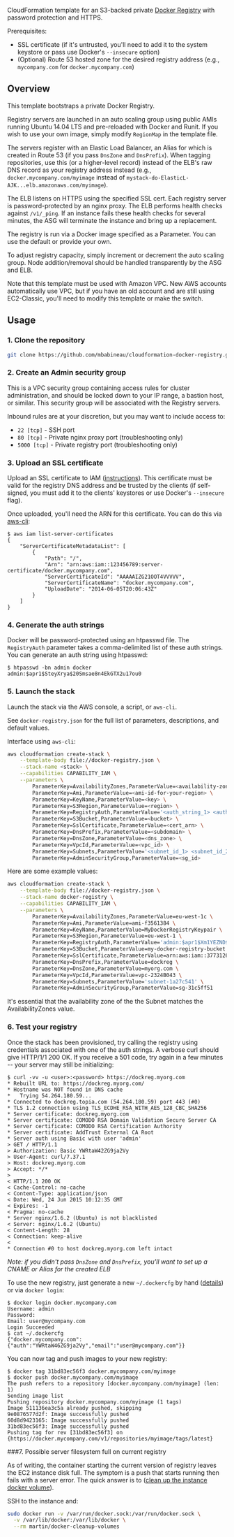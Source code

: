 CloudFormation template for an S3-backed private [Docker Registry](https://github.com/dotcloud/docker-registry) with password protection and HTTPS.

Prerequisites:
* SSL certificate (if it's untrusted, you'll need to add it to the system keystore or pass use Docker's `--insecure` option)
* (Optional) Route 53 hosted zone for the desired registry address (e.g., `mycompany.com` for `docker.mycompany.com`)

## Overview

This template bootstraps a private Docker Registry.

Registry servers are launched in an auto scaling group using public AMIs running Ubuntu 14.04 LTS and pre-reloaded with Docker and Runit.  If you wish to use your own image, simply modify `RegionMap` in the template file.

The servers register with an Elastic Load Balancer, an Alias for which is created in Route 53 (if you pass `DnsZone` and `DnsPrefix`). When tagging repositories, use this (or a higher-level record) instead of the ELB's raw DNS record as your registry address instead (e.g., `docker.mycompany.com/myimage` instead of `mystack-do-ElasticL-AJK...elb.amazonaws.com/myimage`).

The ELB listens on HTTPS using the specified SSL cert. Each registry server is password-protected by an nginx proxy. The ELB performs health checks against `/v1/_ping`. If an instance fails these health checks for several minutes, the ASG will terminate the instance and bring up a replacement.

The registry is run via a Docker image specified as a Parameter. You can use the default or provide your own.

To adjust registry capacity, simply increment or decrement the auto scaling group. Node addition/removal should be handled transparently by the ASG and ELB.

Note that this template must be used with Amazon VPC. New AWS accounts automatically use VPC, but if you have an old account and are still using EC2-Classic, you'll need to modify this template or make the switch.

## Usage

### 1. Clone the repository
```bash
git clone https://github.com/mbabineau/cloudformation-docker-registry.git
```

### 2. Create an Admin security group
This is a VPC security group containing access rules for cluster administration, and should be locked down to your IP range, a bastion host, or similar. This security group will be associated with the Registry servers.

Inbound rules are at your discretion, but you may want to include access to:
* `22 [tcp]` - SSH port
* `80 [tcp]` - Private nginx proxy port (troubleshooting only)
* `5000 [tcp]` - Private registry port (troubleshooting only)

### 3. Upload an SSL certificate
Upload an SSL certificate to IAM ([instructions](http://docs.aws.amazon.com/IAM/latest/UserGuide/InstallCert.html)). This certificate must be valid for the registry DNS address and be trusted by the clients (if self-signed, you must add it to the clients' keystores or use Docker's `--insecure` flag).

Once uploaded, you'll need the ARN for this certificate. You can do this via [aws-cli](https://github.com/aws/aws-cli):
```console
$ aws iam list-server-certificates
{
    "ServerCertificateMetadataList": [
        {
            "Path": "/", 
            "Arn": "arn:aws:iam::123456789:server-certificate/docker.mycompany.com", 
            "ServerCertificateId": "AAAAAIZG21OOT4VVVVV", 
            "ServerCertificateName": "docker.mycompany.com", 
            "UploadDate": "2014-06-05T20:06:43Z"
        }
    ]
}
```

### 4. Generate the auth strings
Docker will be password-protected using an htpasswd file. The `RegistryAuth` parameter takes a comma-delimited list of these auth strings. You can generate an auth string using htpasswd:
```console
$ htpasswd -bn admin docker
admin:$apr1$SteyXrya$20Smsae8n4EkGTX2u17ou0
```

### 5. Launch the stack
Launch the stack via the AWS console, a script, or `aws-cli`.

See `docker-registry.json` for the full list of parameters, descriptions, and default values.

Interface using `aws-cli`:
```bash
aws cloudformation create-stack \
    --template-body file://docker-registry.json \
    --stack-name <stack> \
    --capabilities CAPABILITY_IAM \
    --parameters \
        ParameterKey=AvailabilityZones,ParameterValue=<availability-zone> \
        ParameterKey=Ami,ParameterValue=<ami-id-for-your-region> \
        ParameterKey=KeyName,ParameterValue=<key> \
        ParameterKey=S3Region,ParameterValue=<region> \
        ParameterKey=RegistryAuth,ParameterValue='<auth_string_1> <auth_string_2>' \
        ParameterKey=S3Bucket,ParameterValue=<bucket> \
        ParameterKey=SslCertificate,ParameterValue=<cert_arn> \
        ParameterKey=DnsPrefix,ParameterValue=<subdomain> \
        ParameterKey=DnsZone,ParameterValue=<dns_zone> \
        ParameterKey=VpcId,ParameterValue=<vpc_id> \
        ParameterKey=Subnets,ParameterValue='<subnet_id_1> <subnet_id_2>' \
        ParameterKey=AdminSecurityGroup,ParameterValue=<sg_id>
```

Here are some example values:
```bash
aws cloudformation create-stack \
    --template-body file://docker-registry.json \
    --stack-name docker-registry \
    --capabilities CAPABILITY_IAM \
    --parameters \
        ParameterKey=AvailabilityZones,ParameterValue=eu-west-1c \
        ParameterKey=Ami,ParameterValue=ami-f3561384 \
        ParameterKey=KeyName,ParameterValue=MyDockerRegistryKeypair \
        ParameterKey=S3Region,ParameterValue=eu-west-1 \
        ParameterKey=RegistryAuth,ParameterValue='admin:$apr1$Xm1YEZND$3OsrpDnlDdld8TAEwItOj0' \
        ParameterKey=S3Bucket,ParameterValue=my-docker-registry-bucket \
        ParameterKey=SslCertificate,ParameterValue=arn:aws:iam::377312681624:server-certificate/dockreg_myorg_com_certificate \
        ParameterKey=DnsPrefix,ParameterValue=dockreg \
        ParameterKey=DnsZone,ParameterValue=myorg.com \
        ParameterKey=VpcId,ParameterValue=vpc-2324B043 \
        ParameterKey=Subnets,ParameterValue='subnet-1a27c541' \
        ParameterKey=AdminSecurityGroup,ParameterValue=sg-31c5ff51
```

It's essential that the availability zone of the the Subnet matches the AvailabilityZones value.

### 6. Test your registry
Once the stack has been provisioned, try calling the registry using credentials associated with one of the auth strings. A verbose curl should give HTTP/1/1 200 OK. If you receive a 501 code, try again in a few minutes -- your server may still be initializing:
```console
$ curl -vv -u <user>:<password> https://dockreg.myorg.com
* Rebuilt URL to: https://dockreg.myorg.com/
* Hostname was NOT found in DNS cache
*   Trying 54.264.180.59...
* Connected to dockreg.topia.com (54.264.180.59) port 443 (#0)
* TLS 1.2 connection using TLS_ECDHE_RSA_WITH_AES_128_CBC_SHA256
* Server certificate: dockreg.myorg.com
* Server certificate: COMODO RSA Domain Validation Secure Server CA
* Server certificate: COMODO RSA Certification Authority
* Server certificate: AddTrust External CA Root
* Server auth using Basic with user 'admin'
> GET / HTTP/1.1
> Authorization: Basic YWRtaW42ZG9ja2Vy
> User-Agent: curl/7.37.1
> Host: dockreg.myorg.com
> Accept: */*
>
< HTTP/1.1 200 OK
< Cache-Control: no-cache
< Content-Type: application/json
< Date: Wed, 24 Jun 2015 10:12:35 GMT
< Expires: -1
< Pragma: no-cache
* Server nginx/1.6.2 (Ubuntu) is not blacklisted
< Server: nginx/1.6.2 (Ubuntu)
< Content-Length: 28
< Connection: keep-alive
<
* Connection #0 to host dockreg.myorg.com left intact
```

_Note: if you didn't pass `DnsZone` and `DnsPrefix`, you'll want to set up a CNAME or Alias for the created ELB_

To use the new registry, just generate a new `~/.dockercfg` by hand ([details](http://docs.docker.io/use/workingwithrepository/#authentication-file)) or via `docker login`:
```console
$ docker login docker.mycompany.com
Username: admin
Password: 
Email: user@mycompany.com
Login Succeeded
$ cat ~/.dockercfg
{"docker.mycompany.com":{"auth":"YWRtaW46ZG9ja2Vy","email":"user@mycompany.com"}}
```

You can now tag and push images to your new registry:
```console
$ docker tag 31bd83ec56f3 docker.mycompany.com/myimage
$ docker push docker.mycompany.com/myimage
The push refers to a repository [docker.mycompany.com/myimage] (len: 1)
Sending image list
Pushing repository docker.mycompany.com/myimage (1 tags)
Image 511136ea3c5a already pushed, skipping
9e0876577d2f: Image successfully pushed 
60d8d9423165: Image successfully pushed 
31bd83ec56f3: Image successfully pushed 
Pushing tag for rev [31bd83ec56f3] on {https://docker.mycompany.com/v1/repositories/myimage/tags/latest}
```

###7. Possible server filesystem full on current registry

As of writing, the container starting the current version of registry leaves the EC2 instance disk full. The symptom
is a push that starts running then fails with a server error. The quick answer is to 
([clean up the instance docker volume](https://registry.hub.docker.com/u/martin/docker-cleanup-volumes/)). 

SSH to the instance and:
```bash
sudo docker run -v /var/run/docker.sock:/var/run/docker.sock \
  -v /var/lib/docker:/var/lib/docker \
  --rm martin/docker-cleanup-volumes
```
